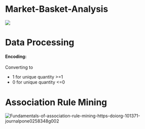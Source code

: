 # Market-Basket-Analysis
<img src="https://miro.medium.com/max/2880/1*DHfQvlMVBaJCHpYmj1kmCw.png">


<h1>
  Data Processing
  </h1>
  
  <h4>Encoding:</h4> Converting to
  

- 1 for unique quantity >=1
- 0 for unique quantity <=0


<h1> Association Rule Mining
</h1>

![Fundamentals-of-association-rule-mining-https-doiorg-101371-journalpone0258348g002](https://user-images.githubusercontent.com/113231185/197386047-8b43b1fe-d08b-421f-8de6-30f10be01ac7.png)



